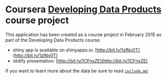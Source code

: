 Coursera [Developing Data Products](https://www.coursera.org/course/devdataprod) course project
==============================

This application has been created as a course project in February 2015
as part of the Developing Data Products course.

- shiny app is available on shinyapps.io: [http://bit.ly/1zlNv0T](http://bit.ly/1zlNv0T)
- slidify presentation: [http://bit.ly/1CFnxZE](http://bit.ly/1CFnxZE)

If you want to learn more about the data be sure to read [`include.md`](http://bit.ly/1vD9hMa).
